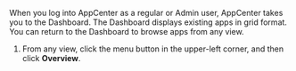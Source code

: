 When you log into AppCenter as a regular or Admin user, AppCenter takes you to the Dashboard. The Dashboard displays existing apps in grid format. You can return to the Dashboard to browse apps from any view.

1. From any view, click the menu button in the upper-left corner, and then click **Overview**.
